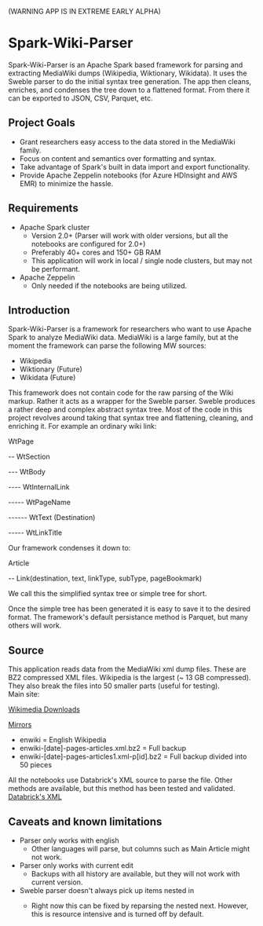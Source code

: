 (WARNING APP IS IN EXTREME EARLY ALPHA)

# Spark-Wiki-Parser
Spark-Wiki-Parser is an Apache Spark based framework for parsing and extracting MediaWiki dumps (Wikipedia, Wiktionary, Wikidata).  It uses the Sweble parser to do the initial syntax tree generation.  The app then cleans, enriches, and condenses the tree down to a flattened format.  From there it can be exported to JSON, CSV, Parquet, etc.

## Project Goals
* Grant researchers easy access to the data stored in the MediaWiki family.
* Focus on content and semantics over formatting and syntax.
* Take advantage of Spark's built in data import and export functionality.
* Provide Apache Zeppelin notebooks (for Azure HDInsight and AWS EMR) to minimize the hassle.

## Requirements
* Apache Spark cluster 
  * Version 2.0+ (Parser will work with older versions, but all the notebooks are configured for 2.0+)
  * Preferably 40+ cores and 150+ GB RAM
  * This application will work in local / single node clusters, but may not be performant.
* Apache Zeppelin
  * Only needed if the notebooks are being utilized.

## Introduction
Spark-Wiki-Parser is a framework for researchers who want to use Apache Spark to analyze MediaWiki data.  MediaWiki is a large family, but at the moment the framework can parse the following MW sources:
* Wikipedia
* Wiktionary (Future)
* Wikidata (Future)

This framework does not contain code for the raw parsing of the Wiki markup.  Rather it acts as a wrapper for the Sweble parser.  Sweble produces a rather deep and complex abstract syntax tree.  Most of the code in this project revolves around taking that syntax tree and flattening, cleaning, and enriching it.  For example an ordinary wiki link:

WtPage

-- WtSection

--- WtBody

---- WtInternalLink

----- WtPageName

------ WtText (Destination)

----- WtLinkTitle

Our framework condenses it down to:

Article

-- Link(destination, text, linkType, subType, pageBookmark)

We call this the simplified syntax tree or simple tree for short.

Once the simple tree has been generated it is easy to save it to the desired format.  The framework's default persistance method is Parquet, but many others will work.

## Source
This application reads data from the MediaWiki xml dump files.  These are BZ2 compressed XML files.  Wikipedia is the largest (~ 13 GB compressed).  They also break the files into 50 smaller parts (useful for testing).  
Main site:

[Wikimedia Downloads](https://dumps.wikimedia.org/backup-index.html)

[Mirrors](https://dumps.wikimedia.org/mirrors.html)

* enwiki = English Wikipedia
 * enwiki-[date]-pages-articles.xml.bz2 = Full backup
 * enwiki-[date]-pages-articles1.xml-p[id].bz2 = Full backup divided into 50 pieces

All the notebooks use Databrick's XML source to parse the file.  Other methods are available, but this method has been tested and validated.
[Databrick's XML](https://github.com/databricks/spark-xml)

## Caveats and known limitations
* Parser only works with english
  * Other languages will parse, but columns such as Main Article might not work.
* Parser only works with current edit
  * Backups with all history are available, but they will not work with current version.
* Sweble parser doesn't always pick up items nested in <ref>
  * Right now this can be fixed by reparsing the nested next.  However, this is resource intensive and is turned off by default.

